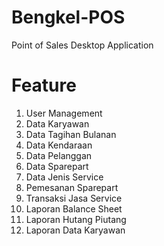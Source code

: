 Bengkel-POS
==========

Point of Sales Desktop Application

Feature
==========
1. User Management
2. Data Karyawan
3. Data Tagihan Bulanan
4. Data Kendaraan
5. Data Pelanggan
6. Data Sparepart
7. Data Jenis Service
8. Pemesanan Sparepart
9. Transaksi Jasa Service
10. Laporan Balance Sheet
11. Laporan Hutang Piutang
12. Laporan Data Karyawan